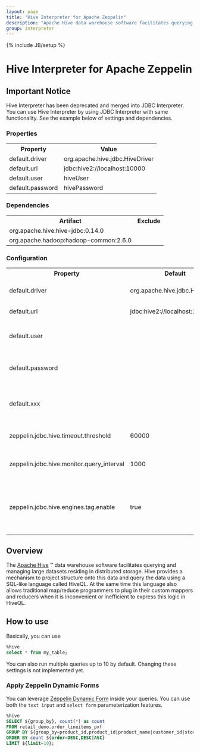 ```yaml
---
layout: page
title: "Hive Interpreter for Apache Zeppelin"
description: "Apache Hive data warehouse software facilitates querying and managing large datasets residing in distributed storage. Hive provides a mechanism to project structure onto this data and query the data using a SQL-like language called HiveQL. At the same time this language also allows traditional map/reduce programmers to plug in their custom mappers and reducers when it is inconvenient or inefficient to express this logic in HiveQL."
group: interpreter
---
```

<!--
Licensed under the Apache License, Version 2.0 (the "License");
you may not use this file except in compliance with the License.
You may obtain a copy of the License at

http://www.apache.org/licenses/LICENSE-2.0

Unless required by applicable law or agreed to in writing, software
distributed under the License is distributed on an "AS IS" BASIS,
WITHOUT WARRANTIES OR CONDITIONS OF ANY KIND, either express or implied.
See the License for the specific language governing permissions and
limitations under the License.
-->
{% include JB/setup %}

# Hive Interpreter for Apache Zeppelin

<div id="toc"></div>

## Important Notice

Hive Interpreter has been deprecated and merged into JDBC Interpreter. 
You can use Hive Interpreter by using JDBC Interpreter with same functionality. 
See the example below of settings and dependencies.

### Properties
<table class="table-configuration">
  <tr>
    <th>Property</th>
    <th>Value</th>
  </tr>
  <tr>
    <td>default.driver</td>
    <td>org.apache.hive.jdbc.HiveDriver</td>
  </tr>
  <tr>
    <td>default.url</td>
    <td>jdbc:hive2://localhost:10000</td>
  </tr>
  <tr>
    <td>default.user</td>
    <td>hiveUser</td>
  </tr>
  <tr>
    <td>default.password</td>
    <td>hivePassword</td>
  </tr>
</table>

### Dependencies
<table class="table-configuration">
  <tr>
    <th>Artifact</th>
    <th>Exclude</th>
  </tr>
  <tr>
    <td>org.apache.hive:hive-jdbc:0.14.0</td>
    <td></td>
  </tr>
  <tr>
    <td>org.apache.hadoop:hadoop-common:2.6.0</td>
    <td></td>
  </tr>
</table>


### Configuration
<table class="table-configuration">
  <tr>
    <th>Property</th>
    <th>Default</th>
    <th>Description</th>
  </tr>
  <tr>
    <td>default.driver</td>
    <td>org.apache.hive.jdbc.HiveDriver</td>
    <td>Class path of JDBC driver</td>
  </tr>
  <tr>
    <td>default.url</td>
    <td>jdbc:hive2://localhost:10000</td>
    <td>Url for connection</td>
  </tr>
  <tr>
    <td>default.user</td>
    <td></td>
    <td><b>( Optional ) </b>Username of the connection</td>
  </tr>
  <tr>
    <td>default.password</td>
    <td></td>
    <td><b>( Optional ) </b>Password of the connection</td>
  </tr>
  <tr>
    <td>default.xxx</td>
    <td></td>
    <td><b>( Optional ) </b>Other properties used by the driver</td>
  </tr>
  <tr>
    <td>zeppelin.jdbc.hive.timeout.threshold</td>
    <td>60000</td>
    <td>Timeout for hive job timeout</td>
  </tr>
  <tr>
    <td>zeppelin.jdbc.hive.monitor.query_interval</td>
    <td>1000</td>
    <td>Query interval for hive statement</td>
  </tr>
  <tr>
    <td>zeppelin.jdbc.hive.engines.tag.enable</td>
    <td>true</td>
    <td>Set application tag for applications started by hive engines</td>
  </tr>
</table>

## Overview

The [Apache Hive](https://hive.apache.org/) ™ data warehouse software facilitates querying and managing large datasets 
residing in distributed storage. Hive provides a mechanism to project structure onto 
this data and query the data using a SQL-like language called HiveQL. 
At the same time this language also allows traditional map/reduce programmers to 
plug in their custom mappers and reducers when it is inconvenient or inefficient to express this logic in HiveQL.

## How to use
Basically, you can use

```sql
%hive
select * from my_table;
```

You can also run multiple queries up to 10 by default. Changing these settings is not implemented yet.

### Apply Zeppelin Dynamic Forms
You can leverage [Zeppelin Dynamic Form](../usage/dynamic_form/intro.html) inside your queries. 
You can use both the `text input` and `select form` parameterization features.

```sql
%hive
SELECT ${group_by}, count(*) as count
FROM retail_demo.order_lineitems_pxf
GROUP BY ${group_by=product_id,product_id|product_name|customer_id|store_id}
ORDER BY count ${order=DESC,DESC|ASC}
LIMIT ${limit=10};
```
